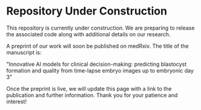 # Repository Under Construction

This repository is currently under construction. We are preparing to release the associated code along with additional details on our research.

A preprint of our work will soon be published on medRxiv. The title of the manuscript is:

"Innovative AI models for clinical decision-making: predicting blastocyst formation and quality from time-lapse embryo images up to embryonic day 3"

Once the preprint is live, we will update this page with a link to the publication and further information. Thank you for your patience and interest!
